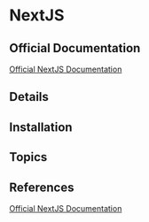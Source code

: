 # NextJS

## Official Documentation

[Official NextJS Documentation](https://nextjs.org)

## Details

## Installation

## Topics

## References

[Official NextJS Documentation](https://nextjs.org)

